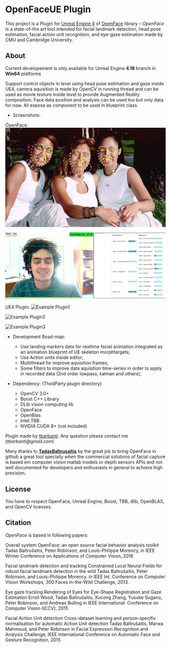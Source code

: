 # OpenFaceUE Plugin
This project is a Plugin for [Unreal Engine 4](https://github.com/EpicGames) of [OpenFace](https://github.com/TadasBaltrusaitis/OpenFace) library – _OpenFace_ is a state-of-the art tool intended for facial landmark detection, head pose estimation, facial action unit recognition, and eye-gaze estimation made by CMU and Cambridge University.



## About

Current developement is only available for Unreal Engine **4.18** branch in **Win64** platforms

Support control objects in level using head pose estimation and gaze inside UE4, camera aquisition is made by OpenCV in running thread and can be used as movie texture inside level to provide Augmented Reality composition. Face data position and analysis can be used too but only data for now. All expose as component to be used in blueprint class.

* Screenshots:

OpenFace:
![Example 1](https://github.com/TadasBaltrusaitis/OpenFace/raw/master/imgs/multi_face_img.png)

![Example 2](https://github.com/TadasBaltrusaitis/OpenFace/raw/master/imgs/au_sample.png)

UE4 Plugin:
![Example Plugin1](https://github.com/tbarbanti/OpenFaceUE/raw/master/img/Screenshot_20180113-041047.png)

![Example Plugin2](https://github.com/tbarbanti/OpenFaceUE/raw/master/img/OpenFACE_AU.png)

![Example Plugin3](https://github.com/tbarbanti/OpenFaceUE/raw/master/img/OpenFACE_AU2.png)

* Development Road-map:
     - Use landing markers data for realtime facial animation integrated as an animation blueprint of UE skeleton morphtargets;
     - Use Action units inside editor;
     - Multithread for improve aquisition frames;
     - Some filters to improve data aquisition time-series in order to apply in recorded data (2nd order lowpass, kalman and others); 
  
 * Dependency: (ThirdParty plugin directory)
     - OpenCV 3.0+
     - Boost C++ Library
     - DLib vision computing lib
     - OpenFace
     - OpenBlas
     - Intel TBB
     - NVIDIA CUDA 8+ (not included)


Plugin made by [tbarbanti](https://github.com/tbarbanti). Any question please contact me (_tbarbanti@gmail.com_)

Many thanks to [**TadasBaltrusaitis**](https://github.com/TadasBaltrusaitis) by the great job to bring OpenFace in github a great tool specially when the commercial solutions of facial capture is based em computer vision matlab models or depth sensors APIs and not well documented for developers and enthusiasts in general to achieve high precision.


## License

You have to respect OpenFace, Unreal Engine, Boost, TBB, dlib, OpenBLAS, and OpenCV licenses.


## Citation

_OpenFace_ is based in following papers:

Overall system
OpenFace: an open source facial behavior analysis toolkit Tadas Baltrušaitis, Peter Robinson, and Louis-Philippe Morency, in IEEE Winter Conference on Applications of Computer Vision, 2016

Facial landmark detection and tracking
Constrained Local Neural Fields for robust facial landmark detection in the wild Tadas Baltrušaitis, Peter Robinson, and Louis-Philippe Morency. in IEEE Int. Conference on Computer Vision Workshops, 300 Faces in-the-Wild Challenge, 2013.

Eye gaze tracking
Rendering of Eyes for Eye-Shape Registration and Gaze Estimation Erroll Wood, Tadas Baltrušaitis, Xucong Zhang, Yusuke Sugano, Peter Robinson, and Andreas Bulling in IEEE International. Conference on Computer Vision (ICCV), 2015

Facial Action Unit detection
Cross-dataset learning and person-specific normalisation for automatic Action Unit detection Tadas Baltrušaitis, Marwa Mahmoud, and Peter Robinson in Facial Expression Recognition and Analysis Challenge, IEEE International Conference on Automatic Face and Gesture Recognition, 2015


